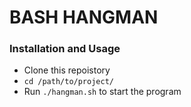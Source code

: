# BASH HANGMAN

### Installation and Usage
  - Clone this repoistory
  - `cd /path/to/project/`
  - Run `./hangman.sh` to start the program